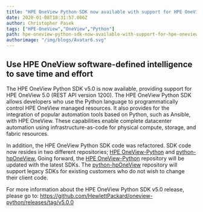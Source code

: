 ```yaml
---
title: "HPE OneView Python SDK now available with support for HPE OneView 5.0 "
date: 2020-01-08T18:31:57.006Z
author: Christopher Pasek  
tags: ["HPE-OneView","OneView","Python"]
path: hpe-oneview-python-sdk-now-available-with-support-for-hpe-oneview-50
authorimage: "/img/blogs/Avatar6.svg"
---
```

## Use HPE OneView software-defined intelligence to save time and effort

The HPE OneView Python SDK v5.0 is now available, providing support for HPE OneView 5.0 (REST API version 1200). The HPE OneView Python SDK allows developers who use the Python language to programmatically control HPE OneView managed resources. It also provides for the integration of popular automation tools based on Python, such as Ansible, with HPE OneView. These capabilities enable complete datacenter automation using infrastructure-as-code for physical compute, storage, and fabric resources. 

In addition, the HPE OneView Python SDK code was refactored. SDK code now resides in two different repositories; [HPE OneView-Python](https://github.com/HewlettPackard/oneview-python) and [python-hpOneView.](https://github.com/HewlettPackard/python-hpOneView) Going forward, the [HPE OneView-Python](https://github.com/HewlettPackard/oneview-python) repository will be updated with the latest SDKs. The [python-hpOneView](https://github.com/HewlettPackard/python-hpOneView) repository will support legacy SDKs for existing customers who do not wish to change their client code. 

For more information about the HPE OneView Python SDK v5.0 release, please go to: https://github.com/HewlettPackard/oneview-python/releases/tag/v5.0.0

